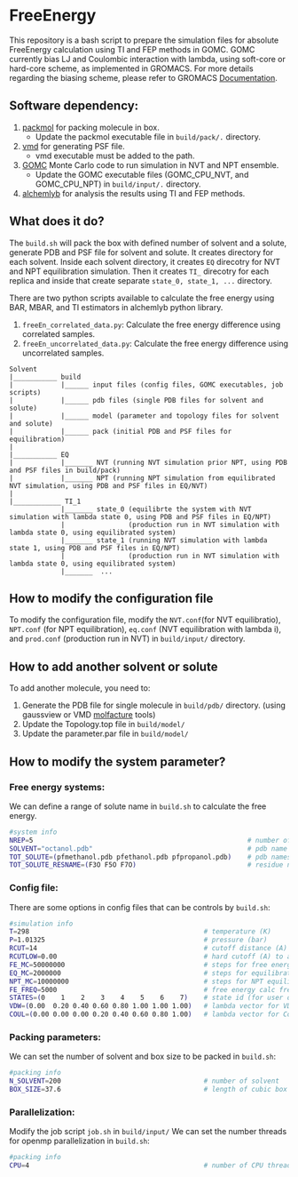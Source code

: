 # FreeEnergy
This repository is a bash script to prepare the simulation files for absolute FreeEnergy calculation using TI and FEP methods in GOMC.
GOMC currently bias LJ and Coulombic interaction with lambda, using soft-core or hard-core scheme, as implemented in GROMACS. For more details regarding the biasing scheme, please refer to GROMACS [Documentation](http://manual.gromacs.org/documentation/2019/reference-manual/functions/free-energy-interactions.html). 

## Software dependency:
1. [packmol](http://leandro.iqm.unicamp.br/packmol/versionhistory/) for packing molecule in box. 
    - Update the packmol executable file in `build/pack/.` directory.
2. [vmd](https://www.ks.uiuc.edu/Development/Download/download.cgi?PackageName=VMD) for generating PSF file.
    - vmd executable must be added to the path.
3. [GOMC](https://github.com/GOMC-WSU/GOMC/tree/FreeEnergy) Monte Carlo code to run simulation in NVT and NPT ensemble.
    - Update the GOMC executable files (GOMC_CPU_NVT, and GOMC_CPU_NPT) in `build/input/.` directory.
4. [alchemlyb](https://github.com/alchemistry/alchemlyb) for analysis the results using TI and FEP methods.

## What does it do?
The `build.sh` will pack the box with defined number of solvent and a solute, generate PDB and PSF file for solvent and solute. It creates directory for each solvent. Inside each solvent directory, it creates `EQ` direcotry for NVT and NPT equilibration simulation. Then it creates `TI_` direcotry for each replica and inside that create separate `state_0, state_1, ...` directory.

There are two python scripts available to calculate the free energy using BAR, MBAR, and TI estimators in alchemlyb python library.
1. `freeEn_correlated_data.py`: Calculate the free energy difference using correlated samples.
2. `freeEn_uncorrelated_data.py`: Calculate the free energy difference using uncorrelated samples.

```
Solvent
|___________ build
|            |______ input files (config files, GOMC executables, job scripts)
|            |______ pdb files (single PDB files for solvent and solute)
|            |______ model (parameter and topology files for solvent and solute)
|            |______ pack (initial PDB and PSF files for equilibration)
|
|___________ EQ
|            |_______ NVT (running NVT simulation prior NPT, using PDB and PSF files in build/pack)
|            |_______ NPT (running NPT simulation from equilibrated NVT simulation, using PDB and PSF files in EQ/NVT)
|
|____________ TI_1
             |_______ state_0 (equilibrte the system with NVT simulation with lambda state 0, using PDB and PSF files in EQ/NPT) 
             |                (production run in NVT simulation with lambda state 0, using equilibrated system)
             |_______ state_1 (running NVT simulation with lambda state 1, using PDB and PSF files in EQ/NPT)
             |                (production run in NVT simulation with lambda state 0, using equilibrated system)
             |_______  ...
  ```
  
## How to modify the configuration file
To modify the configuration file, modify the `NVT.conf`(for NVT equilibratio), `NPT.conf` (for NPT equilibration), `eq.conf` (NVT equilibration with lambda i), and `prod.conf` (production run in NVT) in `build/input/` directory.

## How to add another solvent or solute
To add another molecule, you need to:
1.  Generate the PDB file for single molecule in `build/pdb/` directory. (using gaussview or VMD [molfacture](https://www.ks.uiuc.edu/Research/vmd/plugins/molefacture/) tools)
2.  Update the Topology.top file in `build/model/`
3.  Update the parameter.par file in `build/model/`

## How to modify the system parameter?
### Free energy systems:
We can define a range of solute name in `build.sh` to calculate the free energy.
```bash
#system info
NREP=5                                                      # number of TI replica
SOLVENT="octanol.pdb"                                       # pdb name of solvent
TOT_SOLUTE=(pfmethanol.pdb pfethanol.pdb pfpropanol.pdb)    # pdb names of solute 
TOT_SOLUTE_RESNAME=(F3O F5O F7O)                            # residue name of solute 
```

### Config file:
There are some options in config files that can be controls by `build.sh`:
```bash
#simulation info
T=298                                            # temperature (K)
P=1.01325                                        # pressure (bar)
RCUT=14                                          # cutoff distance (A)
RCUTLOW=0.00                                     # hard cutoff (A) to avoid overlap
FE_MC=50000000                                   # steps for free energy simulation
EQ_MC=2000000                                    # steps for equilibration simulation (both NVT.conf and eq.conf)
NPT_MC=10000000                                  # steps for NPT equilibration simulation
FE_FREQ=5000                                     # free energy calc frequency
STATES=(0    1    2    3    4    5    6    7)    # state id (for user only) 
VDW=(0.00  0.20 0.40 0.60 0.80 1.00 1.00 1.00)   # lambda vector for VDW
COUL=(0.00 0.00 0.00 0.20 0.40 0.60 0.80 1.00)   # lambda vector for Coulomb
```

### Packing parameters:
We can set the number of solvent and box size to be packed in `build.sh`:
```bash
#packing info 
N_SOLVENT=200                                    # number of solvent
BOX_SIZE=37.6                                    # length of cubic box (A)
```

### Parallelization:
Modify the job script `job.sh` in `build/input/`
We can set the number threads for openmp parallelization in `build.sh`:
```bash
#packing info 
CPU=4                                            # number of CPU threads
```
